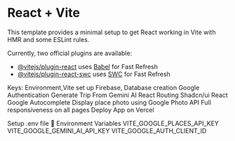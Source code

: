 # React + Vite

This template provides a minimal setup to get React working in Vite with HMR and some ESLint rules.

Currently, two official plugins are available:

- [@vitejs/plugin-react](https://github.com/vitejs/vite-plugin-react/blob/main/packages/plugin-react/README.md) uses [Babel](https://babeljs.io/) for Fast Refresh
- [@vitejs/plugin-react-swc](https://github.com/vitejs/vite-plugin-react-swc) uses [SWC](https://swc.rs/) for Fast Refresh


Keys:
Environment,Vite set up
Firebase, Database creation
Google Authentication
Generate Trip From Gemini AI
React Routing
Shadcn/ui
React Google Autocomplete
Display place photo using Google Photo API
Full responsiveness on all pages
Deploy App on Vercel


Setup .env file
🔑 Environment Variables
VITE_GOOGLE_PLACES_API_KEY
VITE_GOOGLE_GEMINI_AI_API_KEY
VITE_GOOGLE_AUTH_CLIENT_ID

